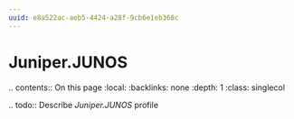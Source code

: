 ```yaml
---
uuid: e8a522ac-aeb5-4424-a28f-9cb6e1eb368c
---
```



# Juniper.JUNOS

.. contents:: On this page
    :local:
    :backlinks: none
    :depth: 1
    :class: singlecol

.. todo::
    Describe *Juniper.JUNOS* profile

